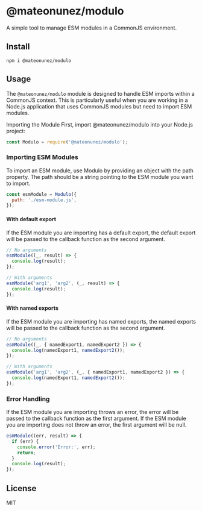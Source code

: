 # @mateonunez/modulo

A simple tool to manage ESM modules in a CommonJS environment.

## Install

```
npm i @mateonunez/modulo
```

## Usage

The `@mateonunez/modulo` module is designed to handle ESM imports within a CommonJS context. This is particularly useful when you are working in a Node.js application that uses CommonJS modules but need to import ESM modules.

Importing the Module
First, import @mateonunez/modulo into your Node.js project:

```js
const Modulo = require('@mateonunez/modulo');
```

### Importing ESM Modules

To import an ESM module, use Modulo by providing an object with the path property. The path should be a string pointing to the ESM module you want to import.

```js
const esmModule = Modulo({
  path: './esm-module.js',
});
```

#### With default export

If the ESM module you are importing has a default export, the default export will be passed to the callback function as the second argument.

```js
// No arguments
esmModule((_, result) => {
  console.log(result);
});

// With arguments
esmModule('arg1', 'arg2', (_, result) => {
  console.log(result);
});
```

#### With named exports

If the ESM module you are importing has named exports, the named exports will be passed to the callback function as the second argument.

```js
// No arguments
esmModule((_, { namedExport1, namedExport2 }) => {
  console.log(namedExport1, namedExport2());
});

// With arguments
esmModule('arg1', 'arg2', (_, { namedExport1, namedExport2 }) => {
  console.log(namedExport1, namedExport2());
});
```

### Error Handling

If the ESM module you are importing throws an error, the error will be passed to the callback function as the first argument. If the ESM module you are importing does not throw an error, the first argument will be null.

```js
esmModule((err, result) => {
  if (err) {
    console.error('Error:', err);
    return;
  }
  console.log(result);
});
```

## License

MIT

